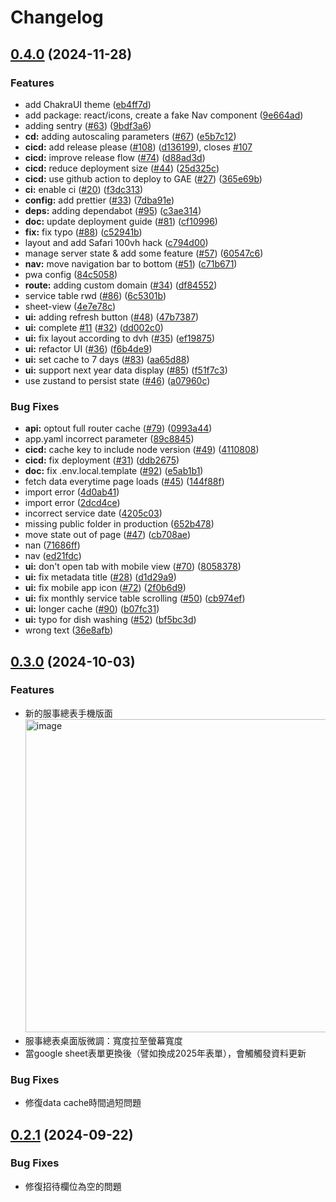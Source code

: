 # Changelog

## [0.4.0](https://github.com/wanlong-church/service/compare/wl_service_schedule-v0.3.0...wl_service_schedule-v0.4.0) (2024-11-28)


### Features

* add ChakraUI theme ([eb4ff7d](https://github.com/wanlong-church/service/commit/eb4ff7dfec5122f4937a3764e0cd6bf67a1442ae))
* add package: react/icons, create a fake Nav component ([9e664ad](https://github.com/wanlong-church/service/commit/9e664adcdc7c5f421a33dec362b496fe7b3e9a87))
* adding sentry ([#63](https://github.com/wanlong-church/service/issues/63)) ([9bdf3a6](https://github.com/wanlong-church/service/commit/9bdf3a6be895548b914d14c796e4e3b9a0707e05))
* **cd:** adding autoscaling parameters ([#67](https://github.com/wanlong-church/service/issues/67)) ([e5b7c12](https://github.com/wanlong-church/service/commit/e5b7c12f476671ba846996b12079e872e12d1777))
* **cicd:** add release please ([#108](https://github.com/wanlong-church/service/issues/108)) ([d136199](https://github.com/wanlong-church/service/commit/d136199ba3d8ca91d2c8a1efb9a02aa7633be61a)), closes [#107](https://github.com/wanlong-church/service/issues/107)
* **cicd:** improve release flow ([#74](https://github.com/wanlong-church/service/issues/74)) ([d88ad3d](https://github.com/wanlong-church/service/commit/d88ad3d52ec21da363a2bc5c242c309fd267bb0a))
* **cicd:** reduce deployment size ([#44](https://github.com/wanlong-church/service/issues/44)) ([25d325c](https://github.com/wanlong-church/service/commit/25d325c9a6d08e3128101bd0134bada7705d70d5))
* **cicd:** use github action to deploy to GAE ([#27](https://github.com/wanlong-church/service/issues/27)) ([365e69b](https://github.com/wanlong-church/service/commit/365e69bb8666dda8779a3c70e6f444eaa0a0673a))
* **ci:** enable ci ([#20](https://github.com/wanlong-church/service/issues/20)) ([f3dc313](https://github.com/wanlong-church/service/commit/f3dc313ae773bad3b104ec754d26c29ac0133f5f))
* **config:** add prettier ([#33](https://github.com/wanlong-church/service/issues/33)) ([7dba91e](https://github.com/wanlong-church/service/commit/7dba91e2df8b3421c4368350696e74f9b38260f0))
* **deps:** adding dependabot ([#95](https://github.com/wanlong-church/service/issues/95)) ([c3ae314](https://github.com/wanlong-church/service/commit/c3ae3143af52615e70620ff1cc014be67adb113f))
* **doc:** update deployment guide ([#81](https://github.com/wanlong-church/service/issues/81)) ([cf10996](https://github.com/wanlong-church/service/commit/cf10996f2b963e5e21e233bc088cad676a4e6d41))
* **fix:** fix typo ([#88](https://github.com/wanlong-church/service/issues/88)) ([c52941b](https://github.com/wanlong-church/service/commit/c52941bd64081ccc5087f058bb27d39afbd5b2c8))
* layout and add Safari 100vh hack ([c794d00](https://github.com/wanlong-church/service/commit/c794d0010a6f62cd30dfc64f8f295a7094e89eae))
* manage server state & add some feature ([#57](https://github.com/wanlong-church/service/issues/57)) ([60547c6](https://github.com/wanlong-church/service/commit/60547c6340ff829c891611c8af3064b46f41cb6a))
* **nav:** move navigation bar to bottom ([#51](https://github.com/wanlong-church/service/issues/51)) ([c71b671](https://github.com/wanlong-church/service/commit/c71b671984e16abb5b3732102ecb425e7f9c8fca))
* pwa config ([84c5058](https://github.com/wanlong-church/service/commit/84c5058f35b9f4e7be697fd2a3dc3eba4c3f92c5))
* **route:** adding custom domain ([#34](https://github.com/wanlong-church/service/issues/34)) ([df84552](https://github.com/wanlong-church/service/commit/df8455287445ab042949543d1e9836025738782d))
* service table rwd ([#86](https://github.com/wanlong-church/service/issues/86)) ([6c5301b](https://github.com/wanlong-church/service/commit/6c5301b2187041fdf12bd65553e312dcbe29e949))
* sheet-view ([4e7e78c](https://github.com/wanlong-church/service/commit/4e7e78cc4551a80810a80e2b5abc4b32ab964c30))
* **ui:** adding refresh button ([#48](https://github.com/wanlong-church/service/issues/48)) ([47b7387](https://github.com/wanlong-church/service/commit/47b7387c95c6367a80dc353604e101f5f178697f))
* **ui:** complete [#11](https://github.com/wanlong-church/service/issues/11) ([#32](https://github.com/wanlong-church/service/issues/32)) ([dd002c0](https://github.com/wanlong-church/service/commit/dd002c012b56c88c0b664d9160247394e4a02563))
* **ui:** fix layout according to dvh ([#35](https://github.com/wanlong-church/service/issues/35)) ([ef19875](https://github.com/wanlong-church/service/commit/ef19875fa3b67048a810d8ae83ee3c187e7a65fa))
* **ui:** refactor UI ([#36](https://github.com/wanlong-church/service/issues/36)) ([f6b4de9](https://github.com/wanlong-church/service/commit/f6b4de9d3a5b60a3f178c654f8f55e8350416501))
* **ui:** set cache to 7 days ([#83](https://github.com/wanlong-church/service/issues/83)) ([aa65d88](https://github.com/wanlong-church/service/commit/aa65d88ac2d0fbb56c7e6e010ae2fc0807539e2b))
* **ui:** support next year data display ([#85](https://github.com/wanlong-church/service/issues/85)) ([f51f7c3](https://github.com/wanlong-church/service/commit/f51f7c384260e81edde3ac09347904bc9e26be43))
* use zustand to persist state ([#46](https://github.com/wanlong-church/service/issues/46)) ([a07960c](https://github.com/wanlong-church/service/commit/a07960cc65d6a0ed8d10f437bfed20b0a7238772))


### Bug Fixes

* **api:** optout full router cache ([#79](https://github.com/wanlong-church/service/issues/79)) ([0993a44](https://github.com/wanlong-church/service/commit/0993a443e3fac493b0d0a0510fbeee2e525e1e16))
* app.yaml incorrect parameter ([89c8845](https://github.com/wanlong-church/service/commit/89c884573f86d6ca778296c2332d38206f7be82d))
* **cicd:** cache key to include node version ([#49](https://github.com/wanlong-church/service/issues/49)) ([4110808](https://github.com/wanlong-church/service/commit/411080897afc1683e8737303e2ed3c14ff03e0b4))
* **cicd:** fix deployment ([#31](https://github.com/wanlong-church/service/issues/31)) ([ddb2675](https://github.com/wanlong-church/service/commit/ddb2675cb80967cd1faa9e022659e757688b56df))
* **doc:** fix .env.local.template ([#92](https://github.com/wanlong-church/service/issues/92)) ([e5ab1b1](https://github.com/wanlong-church/service/commit/e5ab1b1d0b7718b0198aaf428fa302c5315ea8cf))
* fetch data everytime page loads ([#45](https://github.com/wanlong-church/service/issues/45)) ([144f88f](https://github.com/wanlong-church/service/commit/144f88fe480af8e0bbd1eb72e0fe48d9daf988ff))
* import error ([4d0ab41](https://github.com/wanlong-church/service/commit/4d0ab414a594902c21d92ecdd2a07adcb96079f1))
* import error ([2dcd4ce](https://github.com/wanlong-church/service/commit/2dcd4cea3650d9cf70c884a83de7e00c8abae243))
* incorrect service date ([4205c03](https://github.com/wanlong-church/service/commit/4205c038b0a1116d4fcd610fdf33ab7fb6eba74e))
* missing public folder in production ([652b478](https://github.com/wanlong-church/service/commit/652b478e6eba1f75fcbb458e1ec17d1479aaca0a))
* move state out of page ([#47](https://github.com/wanlong-church/service/issues/47)) ([cb708ae](https://github.com/wanlong-church/service/commit/cb708ae4a7bf24260425f5ebc427a60abe57fd7e))
* nan ([71686ff](https://github.com/wanlong-church/service/commit/71686ff29189a0ee7d5c6c6b0b06329854820f49))
* nav ([ed21fdc](https://github.com/wanlong-church/service/commit/ed21fdcd8ffb21a4b5f65b462b38f3a44b811bef))
* **ui:** don't open tab with mobile view ([#70](https://github.com/wanlong-church/service/issues/70)) ([8058378](https://github.com/wanlong-church/service/commit/8058378a6f0a73ec27a3f8885bc825b629f4e32a))
* **ui:** fix metadata title ([#28](https://github.com/wanlong-church/service/issues/28)) ([d1d29a9](https://github.com/wanlong-church/service/commit/d1d29a97d93e997e1c0a6d92a37340da9a6b42b0))
* **ui:** fix mobile app icon ([#72](https://github.com/wanlong-church/service/issues/72)) ([2f0b6d9](https://github.com/wanlong-church/service/commit/2f0b6d920d62476966720bc033639c04d3411639))
* **ui:** fix monthly service table scrolling ([#50](https://github.com/wanlong-church/service/issues/50)) ([cb974ef](https://github.com/wanlong-church/service/commit/cb974efe8c050a6404641b9a4d23c251548c6481))
* **ui:** longer cache ([#90](https://github.com/wanlong-church/service/issues/90)) ([b07fc31](https://github.com/wanlong-church/service/commit/b07fc3113a4c3cca6ed8e9fc6ec495cf49077a57))
* **ui:** typo for dish washing ([#52](https://github.com/wanlong-church/service/issues/52)) ([bf5bc3d](https://github.com/wanlong-church/service/commit/bf5bc3de2e10fa22fd875c65e315f1ff9273aa67))
* wrong text ([36e8afb](https://github.com/wanlong-church/service/commit/36e8afb3aacd7495c03484555ff4a12c81e3305a))

## [0.3.0](https://github.com/wanlong-church/service/compare/v0.2.1...v0.3.0) (2024-10-03)

### Features

* 新的服事總表手機版面
  <img width="501" alt="image" src="https://github.com/user-attachments/assets/05f786a5-a4fc-425a-8624-3d0abf49cc17">
* 服事總表桌面版微調：寬度拉至螢幕寬度
* 當google sheet表單更換後（譬如換成2025年表單），會觸觸發資料更新

### Bug Fixes

* 修復data cache時間過短問題

## [0.2.1](https://github.com/wanlong-church/service/compare/v0.2.0...v0.2.1) (2024-09-22)

### Bug Fixes

* 修復招待欄位為空的問題
